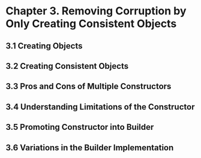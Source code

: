 ﻿# Chapter 3. Removing Corruption by Only Creating Consistent Objects

## 3.1 Creating Objects
## 3.2 Creating Consistent Objects
## 3.3 Pros and Cons of Multiple Constructors
## 3.4 Understanding Limitations of the Constructor
## 3.5 Promoting Constructor into Builder
## 3.6 Variations in the Builder Implementation
